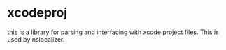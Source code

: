 xcodeproj
=========

this is a library for parsing and interfacing with xcode project files. This is used by nslocalizer.


